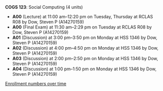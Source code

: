 **COGS 123**: Social Computing (4 units)

- **A00** (Lecture) at 11:00 am–12:20 pm on Tuesday, Thursday at RCLAS R08 by Dow, Steven P (A14270159)
- **A00** (Final Exam) at 11:30 am–2:29 pm on Tuesday at RCLAS R08 by Dow, Steven P (A14270159)
- **A01** (Discussion) at 3:00 pm–3:50 pm on Monday at HSS 1346 by Dow, Steven P (A14270159)
- **A02** (Discussion) at 4:00 pm–4:50 pm on Monday at HSS 1346 by Dow, Steven P (A14270159)
- **A03** (Discussion) at 2:00 pm–2:50 pm on Monday at HSS 1346 by Dow, Steven P (A14270159)
- **A04** (Discussion) at 1:00 pm–1:50 pm on Monday at HSS 1346 by Dow, Steven P (A14270159)

[Enrollment numbers over time](./COGS123.tsv)
